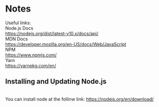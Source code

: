 # Notes
Useful links:
<br>
Node.js Docs
<br>
https://nodejs.org/dist/latest-v10.x/docs/api/
<br>
MDN Docs
<br>
https://developer.mozilla.org/en-US/docs/Web/JavaScript
<br>
NPM
<br>
https://www.npmjs.com/
<br>
Yarn
<br>
https://yarnpkg.com/en/
<br>
## Installing and Updating Node.js
<br>
You can install node at the follinw link: <a href="https://nodejs.org/en/download/" target="_blank">https://nodejs.org/en/download/</a>
<br>
